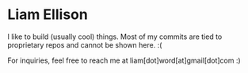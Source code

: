 # Liam Ellison

I like to build (usually cool) things. Most of my commits are tied to proprietary repos and cannot be shown here. :(

For inquiries, feel free to reach me at liam[dot]word[at]gmail[dot]com :)
